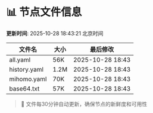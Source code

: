# 📊 节点文件信息

**更新时间**: 2025-10-28 18:43:21 北京时间

| 文件名 | 大小 | 最后修改 |
|--------|------|----------|
| all.yaml | 56K | 2025-10-28 18:43 |
| history.yaml | 1.2M | 2025-10-28 18:43 |
| mihomo.yaml | 70K | 2025-10-28 18:43 |
| base64.txt | 57K | 2025-10-28 18:43 |

> 🔄 文件每30分钟自动更新，确保节点的新鲜度和可用性
